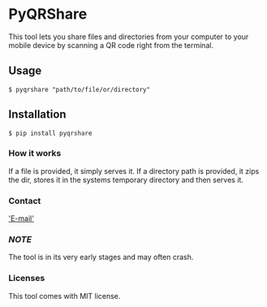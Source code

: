 # PyQRShare 
This tool lets you share files and directories from your computer to your mobile device by scanning a QR code right from the terminal.
## Usage
```$ pyqrshare "path/to/file/or/directory"```

## Installation
```$ pip install pyqrshare```

### How it works
If a file is provided, it simply serves it. If a directory path is provided, it zips the dir, stores it in the systems temporary directory and then serves it.

### Contact
['E-mail'](mailto:mirimmad17@gmail.com)

### *NOTE*
The tool is in its very early stages and may often crash.

### Licenses
This tool comes with MIT license.
